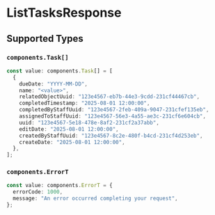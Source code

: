 # ListTasksResponse


## Supported Types

### `components.Task[]`

```typescript
const value: components.Task[] = [
  {
    dueDate: "YYYY-MM-DD",
    name: "<value>",
    relatedObjectUuid: "123e4567-eb7b-44e3-9cdd-231cf44467cb",
    completedTimestamp: "2025-08-01 12:00:00",
    completedByStaffUuid: "123e4567-2feb-409a-9047-231cfef135eb",
    assignedToStaffUuid: "123e4567-56e3-4a55-ae3c-231cf6e604cb",
    uuid: "123e4567-5e18-478e-8af2-231cf2a37abb",
    editDate: "2025-08-01 12:00:00",
    createdByStaffUuid: "123e4567-8c2e-480f-b4cd-231cf4d253eb",
    createDate: "2025-08-01 12:00:00",
  },
];
```

### `components.ErrorT`

```typescript
const value: components.ErrorT = {
  errorCode: 1000,
  message: "An error occurred completing your request",
};
```

